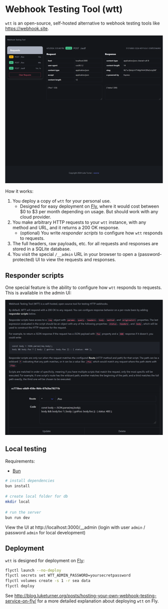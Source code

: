 # Webhook Testing Tool (wtt)

`wtt` is an open-source, self-hosted alternative to webhook testing tools like https://webhook.site.

![Screenshot of the app](./docs/screenshot.png)

How it works:

1. You deploy a copy of `wtt` for your personal use.
   - Designed for easy deployment on [Fly](https://fly.io), where it would cost between $0 to $3 per month depending on usage. But should work with any cloud provider.
2. You make arbitrary HTTP requests to your `wtt` instance, with any method and URL, and it returns a 200 OK response.
   - (optional) You write _responder scripts_ to configure how `wtt` responds to requests.
3. The full headers, raw payloads, etc. for all requests and responses are stored in a SQLite database.
4. You visit the special `/__admin` URL in your browser to open a (password-protected) UI to view the requests and responses.

## Responder scripts

One special feature is the ability to configure how `wtt` responds to requests. This is available in the admin UI:

![Screenshot of responder script configuration](./docs/responder.png)


## Local testing

Requirements:

- [Bun](https://bun.sh/)

```bash
# install dependencies
bun install

# create local folder for db
mkdir local

# run the server
bun run dev
```

View the UI at http://localhost:3000/__admin (login with user `admin` / password `admin` for local development)

## Deployment

`wtt` is designed for deployment on [Fly](https://fly.io):

```bash
flyctl launch --no-deploy
flyctl secrets set WTT_ADMIN_PASSWORD=yoursecretpassword
flyctl volumes create -s 1 -r sea data 
flyctl deploy
```

See http://blog.luketurner.org/posts/hosting-your-own-webhook-testing-service-on-fly/ for a more detailed explanation about deploying `wtt` on Fly.